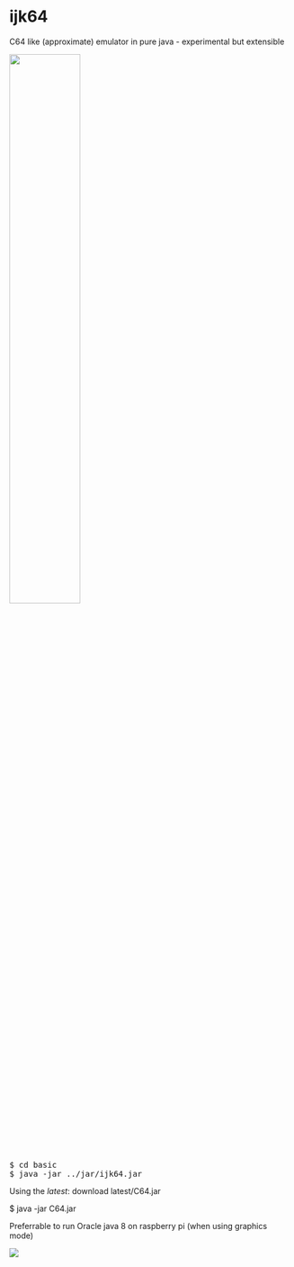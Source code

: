 ijk64
=====

C64 like (approximate) emulator in pure java - experimental but extensible

<IMG SRC="http://www.futex.com.au/ijk64/ijk64-c64screen-1.jpg" WIDTH=50% />
<PRE>
$ cd basic
$ java -jar ../jar/ijk64.jar
</PRE>

Using the <I>latest</I>:
download latest/C64.jar

$ java -jar C64.jar

Preferrable to run Oracle java 8 on raspberry pi (when using graphics mode)

<IMG SRC="http://www.futex.com.au/ijk64/b.php" />
